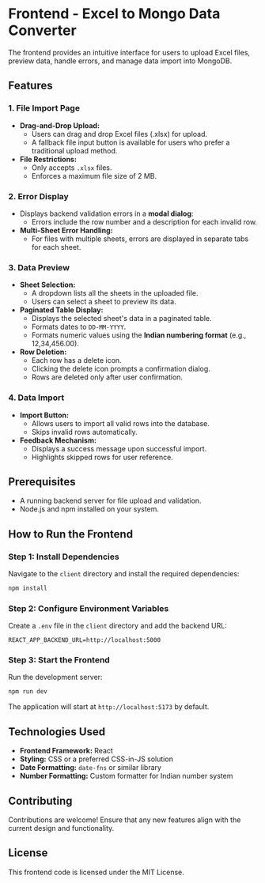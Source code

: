 # Frontend - Excel to Mongo Data Converter

The frontend provides an intuitive interface for users to upload Excel files, preview data, handle errors, and manage data import into MongoDB.

## Features

### 1. File Import Page

-   **Drag-and-Drop Upload:**
    -   Users can drag and drop Excel files (.xlsx) for upload.
    -   A fallback file input button is available for users who prefer a traditional upload method.
-   **File Restrictions:**
    -   Only accepts `.xlsx` files.
    -   Enforces a maximum file size of 2 MB.

### 2. Error Display

-   Displays backend validation errors in a **modal dialog**:
    -   Errors include the row number and a description for each invalid row.
-   **Multi-Sheet Error Handling:**
    -   For files with multiple sheets, errors are displayed in separate tabs for each sheet.

### 3. Data Preview

-   **Sheet Selection:**
    -   A dropdown lists all the sheets in the uploaded file.
    -   Users can select a sheet to preview its data.
-   **Paginated Table Display:**
    -   Displays the selected sheet's data in a paginated table.
    -   Formats dates to `DD-MM-YYYY`.
    -   Formats numeric values using the **Indian numbering format** (e.g., 12,34,456.00).
-   **Row Deletion:**
    -   Each row has a delete icon.
    -   Clicking the delete icon prompts a confirmation dialog.
    -   Rows are deleted only after user confirmation.

### 4. Data Import

-   **Import Button:**
    -   Allows users to import all valid rows into the database.
    -   Skips invalid rows automatically.
-   **Feedback Mechanism:**
    -   Displays a success message upon successful import.
    -   Highlights skipped rows for user reference.

## Prerequisites

-   A running backend server for file upload and validation.
-   Node.js and npm installed on your system.

## How to Run the Frontend

### Step 1: Install Dependencies

Navigate to the `client` directory and install the required dependencies:

```bash
npm install
```

### Step 2: Configure Environment Variables

Create a `.env` file in the `client` directory and add the backend URL:

```env
REACT_APP_BACKEND_URL=http://localhost:5000
```

### Step 3: Start the Frontend

Run the development server:

```bash
npm run dev
```

The application will start at `http://localhost:5173` by default.

## Technologies Used

-   **Frontend Framework:** React
-   **Styling:** CSS or a preferred CSS-in-JS solution
-   **Date Formatting:** `date-fns` or similar library
-   **Number Formatting:** Custom formatter for Indian number system

## Contributing

Contributions are welcome! Ensure that any new features align with the current design and functionality.

## License

This frontend code is licensed under the MIT License.
